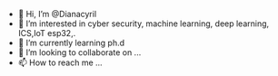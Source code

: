 - 👋 Hi, I’m @Dianacyril
- 👀 I’m interested in cyber security, machine learning, deep learning, ICS,IoT esp32,.
- 🌱 I’m currently learning  ph.d
- 💞️ I’m looking to collaborate on ...
- 📫 How to reach me ...

<!---
Dianacyril/Dianacyril is a ✨ special ✨ repository because its `README.md` (this file) appears on your GitHub profile.
You can click the Preview link to take a look at your changes.
--->
